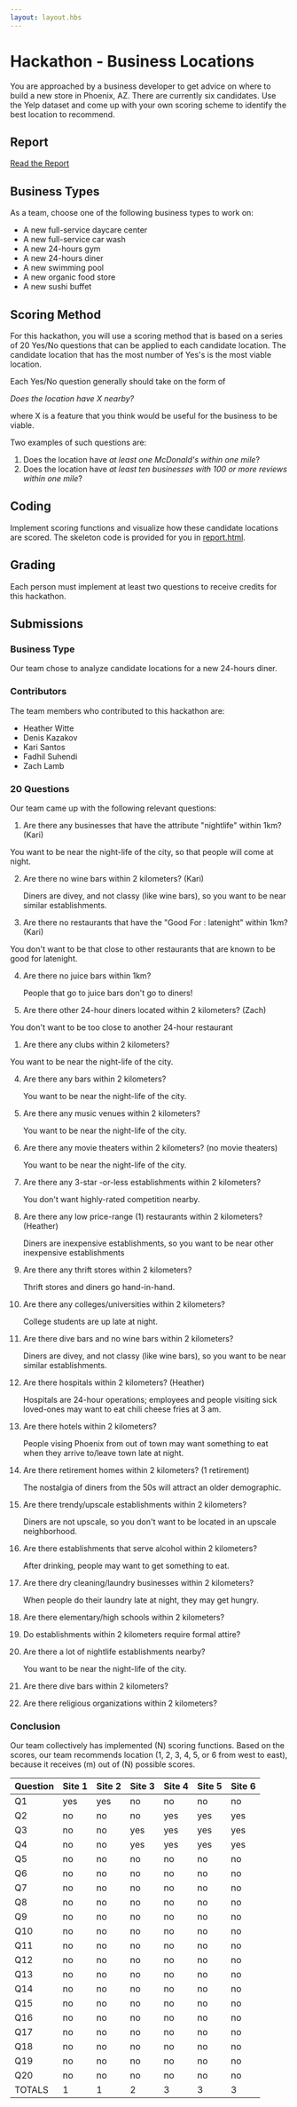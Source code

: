 ```yaml
---
layout: layout.hbs
---
```


# Hackathon - Business Locations

You are approached by a business developer to get advice on where to build a
new store in Phoenix, AZ. There are currently six candidates. Use the Yelp
dataset and come up with your own scoring scheme to identify the best location
to recommend.

## Report

[Read the Report](report.html)

## Business Types
As a team, choose one of the following business types to work on:

- A new full-service daycare center
- A new full-service car wash
- A new 24-hours gym
- A new 24-hours diner
- A new swimming pool
- A new organic food store
- A new sushi buffet

## Scoring Method

For this hackathon, you will use a scoring method that is based on a series of
20 Yes/No questions that can be applied to each candidate location. The candidate
location that has the most number of Yes's is the most viable location.

Each Yes/No question generally should take on the form of

  _Does the location have X nearby?_

where X is a feature that you think would be useful for the business to be viable.

Two examples of such questions are:
1. Does the location have _at least one McDonald's within one mile_?
1. Does the location have _at least ten businesses with 100 or more reviews within one mile_?

## Coding

Implement scoring functions and visualize how these candidate locations are
scored. The skeleton code is provided for you in [report.html](report.html).

## Grading

Each person must implement at least two questions to receive credits for this
hackathon.

## Submissions

### Business Type

Our team chose to analyze candidate locations for a new 24-hours diner.

### Contributors

The team members who contributed to this hackathon are:

- Heather Witte
- Denis Kazakov
- Kari Santos
- Fadhil Suhendi
- Zach Lamb

### 20 Questions

Our team came up with the following relevant questions:

<!---
I'm not sure which questions are whose, so put your questions together in a group of 4, make sure the question numbering makes sense, and add yes no ansers to bottom below, and re-do the totals. Last person needs to write the conclusion!
-->

1. Are there any businesses that have the attribute "nightlife" within 1km? (Kari)

You want to be near the night-life of the city, so that people will come at night. 

2. Are there no wine bars within 2 kilometers? (Kari)

	Diners are divey, and not classy (like wine bars), so you want to be near similar establishments.

3. Are there no restaurants that have the "Good For : latenight" within 1km? (Kari)

You don't want to be that close to other restaurants that are known to be good for latenight. 

4. Are there no juice bars within 1km?
	
	People that go to juice bars don't go to diners!

1. Are there other 24-hour diners located within 2 kilometers?  (Zach)

  You don't want to be too close to another 24-hour restaurant


1. Are there any clubs within 2 kilometers? 

  You want to be near the night-life of the city.

4. Are there any bars within 2 kilometers?

	You want to be near the night-life of the city.

5. Are there any music venues within 2 kilometers?

	You want to be near the night-life of the city.

6. Are there any movie theaters within 2 kilometers? (no movie theaters)

	You want to be near the night-life of the city.

7. Are there any 3-star -or-less establishments within 2 kilometers?

	You don't want highly-rated competition nearby. 

8. Are there any low price-range (1) restaurants within 2 kilometers? (Heather)
	
	Diners are inexpensive establishments, so you want to be near other inexpensive establishments

9. Are there any thrift stores within 2 kilometers?

	Thrift stores and diners go hand-in-hand.

10. Are there any colleges/universities within 2 kilometers?

	College students are up late at night.

11. Are there dive bars and no wine bars within 2 kilometers?

	Diners are divey, and not classy (like wine bars), so you want to be near similar establishments.

12. Are there hospitals within 2 kilometers? (Heather) 

	Hospitals are 24-hour operations; employees and people visiting sick loved-ones may want to eat chili cheese fries at 3 am.

13. Are there hotels within 2 kilometers?

	People vising Phoenix from out of town may want something to eat when they arrive to/leave town late at night.

14. Are there retirement homes within 2 kilometers? (1 retirement)

	The nostalgia of diners from the 50s will attract an older demographic.

15. Are there trendy/upscale establishments within 2 kilometers?

	Diners are not upscale, so you don't want to be located in an upscale neighborhood. 

16. Are there establishments that serve alcohol within 2 kilometers?

	After drinking, people may want to get something to eat.

17. Are there dry cleaning/laundry businesses within 2 kilometers?

	When people do their laundry late at night, they may get hungry.

18. Are there elementary/high schools within 2 kilometers? 

19. Do establishments within 2 kilometers require formal attire? 

20. Are there a lot of nightlife establishments nearby?
	
	You want to be near the night-life of the city.

21. Are there dive bars within 2 kilometers?

22. Are there religious organizations within 2 kilometers?



### Conclusion

Our team collectively has implemented (N) scoring functions. Based on
the scores, our team recommends location (1, 2, 3, 4, 5, or 6 from west to east),
because it receives (m) out of (N) possible scores.

Question|Site 1|Site 2|Site 3|Site 4|Site 5|Site 6
--------|------|------|------|------|------|------
Q1|yes|yes|no|no|no|no
Q2|no|no|no|yes|yes|yes
Q3|no|no|yes|yes|yes|yes
Q4|no|no|yes|yes|yes|yes
Q5|no|no|no|no|no|no
Q6|no|no|no|no|no|no
Q7|no|no|no|no|no|no
Q8|no|no|no|no|no|no
Q9|no|no|no|no|no|no
Q10|no|no|no|no|no|no
Q11|no|no|no|no|no|no
Q12|no|no|no|no|no|no
Q13|no|no|no|no|no|no
Q14|no|no|no|no|no|no
Q15|no|no|no|no|no|no
Q16|no|no|no|no|no|no
Q17|no|no|no|no|no|no
Q18|no|no|no|no|no|no
Q19|no|no|no|no|no|no
Q20|no|no|no|no|no|no
TOTALS|1|1|2|3|3|3

